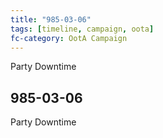 ```yaml
---
title: "985-03-06"
tags: [timeline, campaign, oota]
fc-category: OotA Campaign
---
```

<span class='ob-timelines'
	data-date='985-03-06-00'
	data-title='Campaign: NAGA Adventures'
	data-class='orange'> Party Downtime </span>
## 985-03-06
Party Downtime
